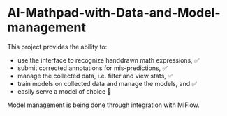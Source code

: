 # AI-Mathpad-with-Data-and-Model-management

This project provides the ability to:
- use the interface to recognize handdrawn math expressions, :white_check_mark: 
- submit corrected annotations for mis-predictions,          :white_check_mark:   
- manage the collected data, i.e. filter and view stats,     :white_check_mark:
- train models on collected data and  manage the models, and  ✅
- easily serve a model of choice      🔲

Model management is being done through integration with MlFlow.


